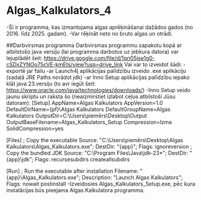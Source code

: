 # Algas_Kalkulators_4

 -Šī ir programma, kas izmantojama algas aprēķināšanai dažādos gados (no 2016. līdz 2025. gadam).
 -Var rēķināt neto no bruto algas un otrādi.

 ##Darbvirsmas programma
Darbvirsmas programmu sapakotu kopā ar atbilstošo java versiju (lai programma darbotos uz jebkura datora) var lejuplādēt šeit:
https://drive.google.com/file/d/1qri05jse1g0-cSDxZYNOo75cVE-kmEts/view?usp=drive_link
Vai var to izveidot šādi:
 -exportē jar failu
 -ar Launch4j aplikācijas palīdzību izveido .exe aplikāciju
  (sadaļā JRE Paths norādot jdk)
 -ar Inno Setup aplikācijas palīdzību iepako klāt java 23.versiju
   (to avr iegūt šeit: https://www.oracle.com/java/technologies/downloads/)
 -Inno Setup veido jaunu skriptu un raksta šo (neaizmirstiet izlabot ceļus atbilstoši Jūsu datoram):
  [Setup]
AppName=Algas Kalkulators
AppVersion=1.0
DefaultDirName={pf}\Algas Kalkulators
DefaultGroupName=Algas Kalkulators
OutputDir=C:\Users\piemērs\Desktop\Output
OutputBaseFilename=Algas_Kalkulators_Setup
Compression=lzma
SolidCompression=yes

[Files]
; Copy the executable
Source: "C:\Users\piemērs\Desktop\Algas Kalkulators\Algas_Kalkulators.exe"; DestDir: "{app}"; Flags: ignoreversion
; Copy the bundled JDK
Source: "C:\Program Files\Java\jdk-23\*"; DestDir: "{app}\jdk"; Flags: recursesubdirs createallsubdirs

[Run]
; Run the executable after installation
Filename: "{app}\Algas_Kalkulators.exe"; Description: "Launch Algas Kalkulators"; Flags: nowait postinstall
-Izveidosies Algas_Kalkulators_Setup.exe, pēc kura instalācijas būs pieejama Algas Kalkulatora programma.

 

